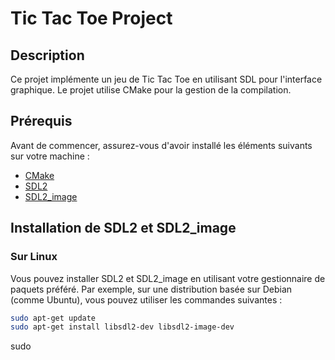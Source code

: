 # Tic Tac Toe Project

## Description

Ce projet implémente un jeu de Tic Tac Toe en utilisant SDL pour l'interface graphique. Le projet utilise CMake pour la gestion de la compilation.

## Prérequis

Avant de commencer, assurez-vous d'avoir installé les éléments suivants sur votre machine :

- [CMake](https://cmake.org/)
- [SDL2](https://www.libsdl.org/)
- [SDL2_image](https://www.libsdl.org/projects/SDL_image/)

## Installation de SDL2 et SDL2_image

### Sur Linux

Vous pouvez installer SDL2 et SDL2_image en utilisant votre gestionnaire de paquets préféré. Par exemple, sur une distribution basée sur Debian (comme Ubuntu), vous pouvez utiliser les commandes suivantes :

```sh
sudo apt-get update
sudo apt-get install libsdl2-dev libsdl2-image-dev
```

sudo 
